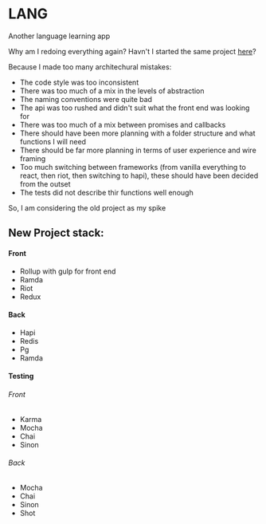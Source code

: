 # LANG

Another language learning app

Why am I redoing everything again? Havn't I started the same project [here](https://github.com/shouston3/le)?

Because I made too many architechural mistakes:

 - The code style was too inconsistent
 - There was too much of a mix in the levels of abstraction
 - The naming conventions were quite bad
 - The api was too rushed and didn't suit what the front end was looking for
 - There was too much of a mix between promises and callbacks
 - There should have been more planning with a folder structure and what functions I will need
 - There should be far more planning in terms of user experience and wire framing
 - Too much switching between frameworks (from vanilla everything to react, then riot, then switching to hapi), these should have been decided from the outset
 - The tests did not describe thir functions well enough

 So, I am considering the old project as my spike

## New Project stack:

#### Front
* Rollup with gulp for front end
* Ramda
* Riot
* Redux

#### Back
* Hapi
* Redis
* Pg
* Ramda

#### Testing

###### Front
* Karma
* Mocha
* Chai
* Sinon

###### Back
* Mocha
* Chai
* Sinon
* Shot
